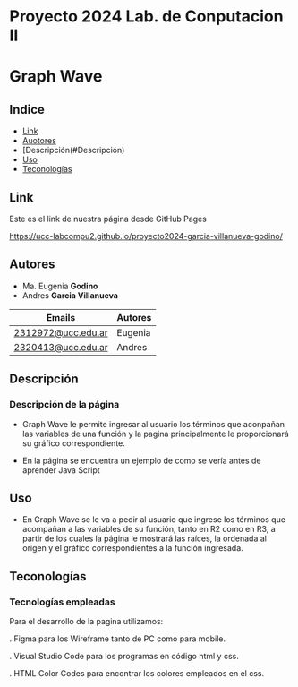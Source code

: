# Proyecto 2024 Lab. de Conputacion II

# Graph Wave  

## Indice
- [Link](#Link)
- [Auotores](#Autores)
- [Descripción(#Descripción)
- [Uso ](#Uso)
- [Teconologías](#Tecnologías)

## Link 

Este es el link de nuestra página desde GitHub Pages

https://ucc-labcompu2.github.io/proyecto2024-garcia-villanueva-godino/

## Autores
* Ma. Eugenia  **Godino**
* Andres **Garcia Villanueva**

| Emails | Autores |
|--------|---------|
| 2312972@ucc.edu.ar | Eugenia |
| 2320413@ucc.edu.ar | Andres |

## Descripción
### Descripción de la página
- Graph Wave le permite ingresar al usuario los términos que aconpañan las variables de una función y la pagina principalmente le proporcionará su gráfico correspondiente. 

- En la página se encuentra un ejemplo de como se vería antes de aprender Java Script

## Uso
- En Graph Wave se le va a pedir al usuario que ingrese los términos que acompañan a las variables de su función, tanto en R2 como en R3, a partir de los cuales la página le mostrará las raíces, la ordenada al origen y el gráfico correspondientes a la función ingresada. 
 
## Teconologías
### Tecnologías empleadas
Para el desarrollo de la pagina utilizamos: 

. Figma para los Wireframe tanto de PC como para mobile.

. Visual Studio Code para los programas en código html y css.

. HTML Color Codes para encontrar los colores empleados en el css.
